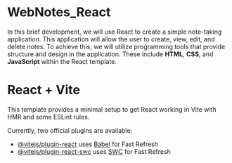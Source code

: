 # WebNotes_React
In this brief development, we will use React to create a simple note-taking application. This application will allow the user to create, view, edit, and delete notes. To achieve this, we will utilize programming tools that provide structure and design in the application. These include **HTML**, **CSS**, and **JavaScript** within the React template.

# React + Vite

This template provides a minimal setup to get React working in Vite with HMR and some ESLint rules.

Currently, two official plugins are available:

- [@vitejs/plugin-react](https://github.com/vitejs/vite-plugin-react/blob/main/packages/plugin-react/README.md) uses [Babel](https://babeljs.io/) for Fast Refresh
- [@vitejs/plugin-react-swc](https://github.com/vitejs/vite-plugin-react-swc) uses [SWC](https://swc.rs/) for Fast Refresh
